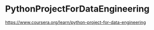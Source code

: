 # PythonProjectForDataEngineering
https://www.coursera.org/learn/python-project-for-data-engineering
